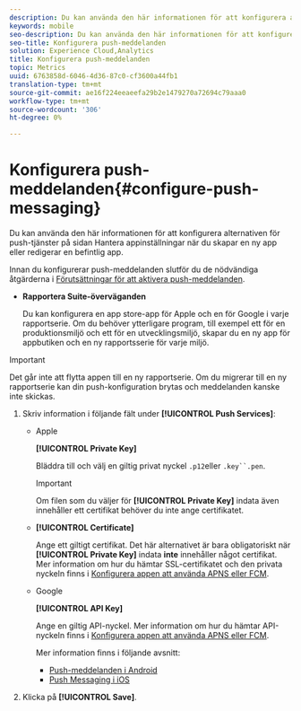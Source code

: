 ```yaml
---
description: Du kan använda den här informationen för att konfigurera alternativen för push-tjänster på sidan Hantera appinställningar när du skapar en ny app eller redigerar en befintlig app.
keywords: mobile
seo-description: Du kan använda den här informationen för att konfigurera alternativen för push-tjänster på sidan Hantera appinställningar när du skapar en ny app eller redigerar en befintlig app.
seo-title: Konfigurera push-meddelanden
solution: Experience Cloud,Analytics
title: Konfigurera push-meddelanden
topic: Metrics
uuid: 6763858d-6046-4d36-87c0-cf3600a44fb1
translation-type: tm+mt
source-git-commit: ae16f224eeaeefa29b2e1479270a72694c79aaa0
workflow-type: tm+mt
source-wordcount: '306'
ht-degree: 0%

---
```



# Konfigurera push-meddelanden{#configure-push-messaging}

Du kan använda den här informationen för att konfigurera alternativen för push-tjänster på sidan Hantera appinställningar när du skapar en ny app eller redigerar en befintlig app.

Innan du konfigurerar push-meddelanden slutför du de nödvändiga åtgärderna i [Förutsättningar för att aktivera push-meddelanden](/help/using/c-manage-app-settings/c-mob-confg-app/configure-push-messaging/prerequisites-push-messaging.md).

* **Rapportera Suite-överväganden**

   Du kan konfigurera en app store-app för Apple och en för Google i varje rapportserie. Om du behöver ytterligare program, till exempel ett för en produktionsmiljö och ett för en utvecklingsmiljö, skapar du en ny app för appbutiken och en ny rapportsserie för varje miljö.

>[!IMPORTANT]
>
>Det går inte att flytta appen till en ny rapportserie. Om du migrerar till en ny rapportserie kan din push-konfiguration brytas och meddelanden kanske inte skickas.

1. Skriv information i följande fält under **[!UICONTROL Push Services]**:

   * Apple

      **[!UICONTROL Private Key]**

      Bläddra till och välj en giltig privat nyckel `.p12`eller `.key``.pen`.

      >[!IMPORTANT]
      >Om filen som du väljer för **[!UICONTROL Private Key]** indata även innehåller ett certifikat behöver du inte ange certifikatet.

   * **[!UICONTROL Certificate]**

      Ange ett giltigt certifikat. Det här alternativet är bara obligatoriskt när **[!UICONTROL Private Key]** indata **inte** innehåller något certifikat. Mer information om hur du hämtar SSL-certifikatet och den privata nyckeln finns i [Konfigurera appen att använda APNS eller FCM](/help/using/c-manage-app-settings/c-mob-confg-app/configure-push-messaging/configure-app-apns-gcm.md).

   * Google

      **[!UICONTROL API Key]**

      Ange en giltig API-nyckel. Mer information om hur du hämtar API-nyckeln finns i [Konfigurera appen att använda APNS eller FCM](/help/using/c-manage-app-settings/c-mob-confg-app/configure-push-messaging/configure-app-apns-gcm.md).

      Mer information finns i följande avsnitt:

      * [Push-meddelanden i Android](/help/android/messaging-main/push-messaging/push-messaging.md)
      * [Push Messaging i iOS](/help/ios/messaging-main/push-messaging/push-messaging.md)

1. Klicka på **[!UICONTROL Save]**.
